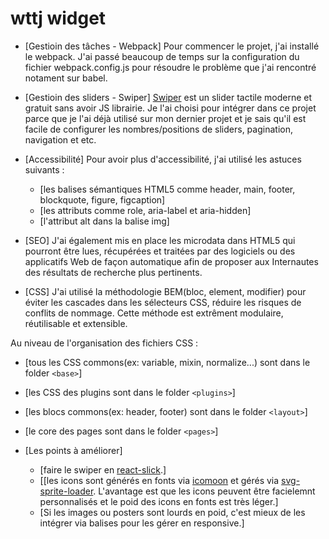 # wttj widget

- [Gestioin des tâches - Webpack]
Pour commencer le projet, j'ai installé le webpack. J'ai passé beaucoup de temps sur la configuration du fichier webpack.config.js pour résoudre le problème que j'ai rencontré notament sur babel.

- [Gestioin des sliders - Swiper]
[Swiper](https://idangero.us/swiper/) est un slider tactile moderne et gratuit sans avoir JS librairie. Je l'ai choisi pour intégrer dans ce projet parce que je l'ai déjà utilisé sur mon dernier projet et je sais qu'il est facile de configurer les nombres/positions de sliders, pagination, navigation et etc.

- [Accessibilité]
Pour avoir plus d'accessibilité, j'ai utilisé les astuces suivants :
  - [les balises sémantiques HTML5 comme header, main, footer, blockquote, figure, figcaption]
  - [les attributs comme role, aria-label et aria-hidden]
  - [l'attribut alt dans la balise img]

- [SEO]
J'ai également mis en place les microdata dans HTML5 qui pourront être lues, récupérées et traitées par des logiciels ou des applicatifs Web de façon automatique afin de proposer aux Internautes des résultats de recherche plus pertinents.

- [CSS]
J'ai utilisé la méthodologie BEM(bloc, element, modifier) pour éviter les cascades dans les sélecteurs CSS, réduire les risques de conflits de nommage. Cette méthode est extrêment modulaire, réutilisable et extensible.

Au niveau de l'organisation des fichiers CSS :
  - [tous les CSS commons(ex: variable, mixin, normalize...) sont dans le folder `<base>`]
  - [les CSS des plugins sont dans le folder `<plugins>`]
  - [les blocs commons(ex: header, footer) sont dans le folder `<layout>`]
  - [le core des pages sont dans le folder `<pages>`]

- [Les points à améliorer]
  - [faire le swiper en [react-slick](https://github.com/akiran/react-slick).]
  - [[les icons sont générés en fonts via [icomoon](http://moon.io/app/) et gérés via [svg-sprite-loader](https://github.com/kisenka/svg-sprite-loader/blob/master/README.md). L'avantage est que les icons peuvent être facielemnt personnalisés et le poid des icons en fonts est très léger.]
  - [Si les images ou posters sont lourds en poid, c'est mieux de les intégrer via balises <picture> <source> pour les gérer en responsive.]
